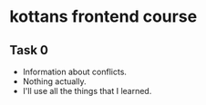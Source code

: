 # kottans frontend course
## Task 0
     
 - Information about conflicts.
 - Nothing actually.
 - I'll use all the things that I learned.
